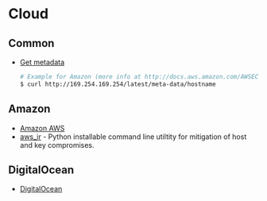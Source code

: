 # Cloud

## Common

* [Get metadata](https://isc.sans.edu/diary/22046)
    ```bash
    # Example for Amazon (more info at http://docs.aws.amazon.com/AWSEC2/latest/UserGuide/ec2-instance-metadata.html):
    $ curl http://169.254.169.254/latest/meta-data/hostname
    ```

## Amazon

* [Amazon AWS](https://console.aws.amazon.com/)
* [aws_ir](https://github.com/ThreatResponse/aws_ir) - Python installable command line utiltity for mitigation of host and key compromises.

## DigitalOcean

* [DigitalOcean](https://www.digitalocean.com/)
